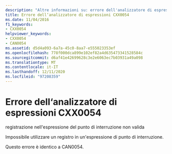 ```yaml
---
description: "Altre informazioni su: errore dell'analizzatore di espressioni CXX0054"
title: Errore dell‘analizzatore di espressioni CXX0054
ms.date: 11/04/2016
f1_keywords:
- CXX0054
helpviewer_keywords:
- CXX0054
- CAN0054
ms.assetid: d5d4a093-6a7a-45c0-8aa7-e555023353ef
ms.openlocfilehash: 778f000dca899e102ef82a4d635473341528584c
ms.sourcegitcommit: d6af41e42699628c3e2e6063ec7b03931a49a098
ms.translationtype: MT
ms.contentlocale: it-IT
ms.lasthandoff: 12/11/2020
ms.locfileid: "97208359"
---
```

# <a name="expression-evaluator-error-cxx0054"></a>Errore dell‘analizzatore di espressioni CXX0054

registrazione nell'espressione del punto di interruzione non valida

Impossibile utilizzare un registro in un'espressione di punto di interruzione.

Questo errore è identico a CAN0054.
